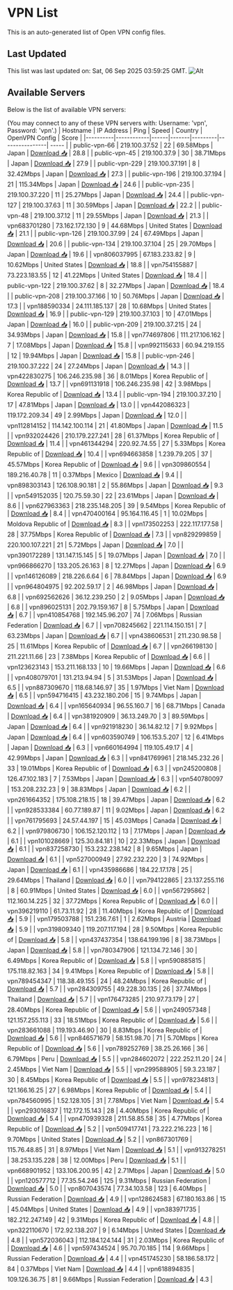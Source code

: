 # VPN List

This is an auto-generated list of Open VPN config files.

## Last Updated

This list was last updated on: Sat, 06 Sep 2025 03:59:25 GMT.
![Alt](https://repobeats.axiom.co/api/embed/186b98318ef1479477931607c1ad7d823f12451f.svg "Repobeats analytics image")

## Available Servers

Below is the list of available VPN servers:

(You may connect to any of these VPN servers with: Username: 'vpn', Password: 'vpn'.)
| Hostname | IP Address | Ping | Speed | Country | OpenVPN Config | Score |
|----------|------------|------|-------|---------|----------------| ----- |
| public-vpn-66 | 219.100.37.52 | 22 | 69.58Mbps | Japan | [Download 📥](./configs/server_0_JP.ovpn) | 28.8 |
| public-vpn-45 | 219.100.37.9 | 30 | 38.71Mbps | Japan | [Download 📥](./configs/server_1_JP.ovpn) | 27.9 |
| public-vpn-229 | 219.100.37.191 | 8 | 32.42Mbps | Japan | [Download 📥](./configs/server_2_JP.ovpn) | 27.3 |
| public-vpn-196 | 219.100.37.194 | 21 | 115.34Mbps | Japan | [Download 📥](./configs/server_3_JP.ovpn) | 24.6 |
| public-vpn-235 | 219.100.37.220 | 11 | 25.27Mbps | Japan | [Download 📥](./configs/server_4_JP.ovpn) | 24.4 |
| public-vpn-127 | 219.100.37.63 | 11 | 30.59Mbps | Japan | [Download 📥](./configs/server_5_JP.ovpn) | 22.2 |
| public-vpn-48 | 219.100.37.12 | 11 | 29.55Mbps | Japan | [Download 📥](./configs/server_6_JP.ovpn) | 21.3 |
| vpn683701280 | 73.162.172.130 | 9 | 44.68Mbps | United States | [Download 📥](./configs/server_7_US.ovpn) | 21.1 |
| public-vpn-126 | 219.100.37.99 | 24 | 67.49Mbps | Japan | [Download 📥](./configs/server_8_JP.ovpn) | 20.6 |
| public-vpn-134 | 219.100.37.104 | 25 | 29.70Mbps | Japan | [Download 📥](./configs/server_9_JP.ovpn) | 19.6 |
| vpn806037995 | 67.183.233.82 | 9 | 10.62Mbps | United States | [Download 📥](./configs/server_10_US.ovpn) | 18.8 |
| vpn754155887 | 73.223.183.55 | 12 | 41.22Mbps | United States | [Download 📥](./configs/server_11_US.ovpn) | 18.4 |
| public-vpn-122 | 219.100.37.62 | 8 | 32.27Mbps | Japan | [Download 📥](./configs/server_12_JP.ovpn) | 18.4 |
| public-vpn-208 | 219.100.37.166 | 10 | 50.76Mbps | Japan | [Download 📥](./configs/server_13_JP.ovpn) | 17.3 |
| vpn188590334 | 24.111.185.137 | 28 | 10.68Mbps | United States | [Download 📥](./configs/server_14_US.ovpn) | 16.9 |
| public-vpn-129 | 219.100.37.103 | 10 | 47.01Mbps | Japan | [Download 📥](./configs/server_15_JP.ovpn) | 16.0 |
| public-vpn-209 | 219.100.37.215 | 24 | 34.93Mbps | Japan | [Download 📥](./configs/server_16_JP.ovpn) | 15.8 |
| vpn774697806 | 111.217.106.162 | 7 | 17.08Mbps | Japan | [Download 📥](./configs/server_17_JP.ovpn) | 15.8 |
| vpn992115633 | 60.94.219.155 | 12 | 19.94Mbps | Japan | [Download 📥](./configs/server_18_JP.ovpn) | 15.8 |
| public-vpn-246 | 219.100.37.222 | 24 | 27.24Mbps | Japan | [Download 📥](./configs/server_19_JP.ovpn) | 14.3 |
| vpn422830275 | 106.246.235.98 | 36 | 8.01Mbps | Korea Republic of | [Download 📥](./configs/server_20_KR.ovpn) | 13.7 |
| vpn691131918 | 106.246.235.98 | 42 | 3.98Mbps | Korea Republic of | [Download 📥](./configs/server_21_KR.ovpn) | 13.4 |
| public-vpn-194 | 219.100.37.210 | 17 | 47.81Mbps | Japan | [Download 📥](./configs/server_22_JP.ovpn) | 13.0 |
| vpn442086323 | 119.172.209.34 | 49 | 2.99Mbps | Japan | [Download 📥](./configs/server_23_JP.ovpn) | 12.0 |
| vpn112814152 | 114.142.100.114 | 21 | 41.80Mbps | Japan | [Download 📥](./configs/server_24_JP.ovpn) | 11.5 |
| vpn932024426 | 210.179.227.241 | 28 | 61.37Mbps | Korea Republic of | [Download 📥](./configs/server_25_KR.ovpn) | 11.4 |
| vpn461344294 | 220.92.74.55 | 27 | 5.33Mbps | Korea Republic of | [Download 📥](./configs/server_26_KR.ovpn) | 10.4 |
| vpn694663858 | 1.239.79.205 | 37 | 45.57Mbps | Korea Republic of | [Download 📥](./configs/server_27_KR.ovpn) | 9.6 |
| vpn309860554 | 189.216.40.78 | 11 | 0.37Mbps | Mexico | [Download 📥](./configs/server_28_MX.ovpn) | 9.4 |
| vpn898303143 | 126.108.90.181 | 2 | 55.86Mbps | Japan | [Download 📥](./configs/server_29_JP.ovpn) | 9.3 |
| vpn549152035 | 120.75.59.30 | 22 | 23.61Mbps | Japan | [Download 📥](./configs/server_30_JP.ovpn) | 8.6 |
| vpn627963363 | 218.235.148.205 | 39 | 9.54Mbps | Korea Republic of | [Download 📥](./configs/server_31_KR.ovpn) | 8.4 |
| vpn470400164 | 95.164.116.45 | 1 | 10.02Mbps | Moldova Republic of | [Download 📥](./configs/server_32_MD.ovpn) | 8.3 |
| vpn173502253 | 222.117.177.58 | 28 | 37.75Mbps | Korea Republic of | [Download 📥](./configs/server_33_KR.ovpn) | 7.3 |
| vpn829299859 | 220.100.107.221 | 21 | 5.72Mbps | Japan | [Download 📥](./configs/server_34_JP.ovpn) | 7.0 |
| vpn390172289 | 131.147.15.145 | 5 | 19.07Mbps | Japan | [Download 📥](./configs/server_35_JP.ovpn) | 7.0 |
| vpn966866270 | 133.205.26.163 | 8 | 12.27Mbps | Japan | [Download 📥](./configs/server_36_JP.ovpn) | 6.9 |
| vpn146126089 | 218.226.6.64 | 6 | 78.84Mbps | Japan | [Download 📥](./configs/server_37_JP.ovpn) | 6.9 |
| vpn964804975 | 92.202.59.17 | 2 | 46.98Mbps | Japan | [Download 📥](./configs/server_38_JP.ovpn) | 6.8 |
| vpn692562626 | 36.12.239.250 | 2 | 9.05Mbps | Japan | [Download 📥](./configs/server_39_JP.ovpn) | 6.8 |
| vpn896025131 | 202.79.159.167 | 8 | 5.75Mbps | Japan | [Download 📥](./configs/server_40_JP.ovpn) | 6.7 |
| vpn410854768 | 192.145.96.207 | 74 | 7.06Mbps | Russian Federation | [Download 📥](./configs/server_41_RU.ovpn) | 6.7 |
| vpn708245662 | 221.114.150.151 | 7 | 63.23Mbps | Japan | [Download 📥](./configs/server_42_JP.ovpn) | 6.7 |
| vpn438606531 | 211.230.98.58 | 25 | 11.61Mbps | Korea Republic of | [Download 📥](./configs/server_43_KR.ovpn) | 6.7 |
| vpn266198130 | 211.221.11.66 | 23 | 7.38Mbps | Korea Republic of | [Download 📥](./configs/server_44_KR.ovpn) | 6.6 |
| vpn123623143 | 153.211.168.133 | 10 | 19.66Mbps | Japan | [Download 📥](./configs/server_45_JP.ovpn) | 6.6 |
| vpn408079701 | 131.213.94.94 | 5 | 31.53Mbps | Japan | [Download 📥](./configs/server_46_JP.ovpn) | 6.5 |
| vpn887309670 | 118.68.146.97 | 35 | 1.97Mbps | Viet Nam | [Download 📥](./configs/server_47_VN.ovpn) | 6.5 |
| vpn594716415 | 43.232.180.206 | 15 | 9.74Mbps | Japan | [Download 📥](./configs/server_48_JP.ovpn) | 6.4 |
| vpn165640934 | 96.55.160.7 | 16 | 68.71Mbps | Canada | [Download 📥](./configs/server_49_CA.ovpn) | 6.4 |
| vpn381920909 | 36.13.249.70 | 3 | 89.59Mbps | Japan | [Download 📥](./configs/server_50_JP.ovpn) | 6.4 |
| vpn921918230 | 36.14.82.12 | 7 | 9.92Mbps | Japan | [Download 📥](./configs/server_51_JP.ovpn) | 6.4 |
| vpn603590749 | 106.153.5.207 | 12 | 6.41Mbps | Japan | [Download 📥](./configs/server_52_JP.ovpn) | 6.3 |
| vpn660164994 | 119.105.49.17 | 4 | 42.99Mbps | Japan | [Download 📥](./configs/server_53_JP.ovpn) | 6.3 |
| vpn841769961 | 218.145.232.26 | 33 | 19.01Mbps | Korea Republic of | [Download 📥](./configs/server_54_KR.ovpn) | 6.3 |
| vpn245200808 | 126.47.102.183 | 7 | 7.53Mbps | Japan | [Download 📥](./configs/server_55_JP.ovpn) | 6.3 |
| vpn540780097 | 153.208.232.23 | 9 | 38.83Mbps | Japan | [Download 📥](./configs/server_56_JP.ovpn) | 6.2 |
| vpn261664352 | 175.108.218.15 | 18 | 39.47Mbps | Japan | [Download 📥](./configs/server_57_JP.ovpn) | 6.2 |
| vpn928533384 | 60.77.189.87 | 11 | 9.02Mbps | Japan | [Download 📥](./configs/server_58_JP.ovpn) | 6.2 |
| vpn761795693 | 24.57.44.197 | 15 | 45.03Mbps | Canada | [Download 📥](./configs/server_59_CA.ovpn) | 6.2 |
| vpn979806730 | 106.152.120.112 | 13 | 7.17Mbps | Japan | [Download 📥](./configs/server_60_JP.ovpn) | 6.1 |
| vpn101028669 | 125.30.84.181 | 10 | 22.33Mbps | Japan | [Download 📥](./configs/server_61_JP.ovpn) | 6.1 |
| vpn837258730 | 153.232.238.142 | 8 | 9.65Mbps | Japan | [Download 📥](./configs/server_62_JP.ovpn) | 6.1 |
| vpn527000949 | 27.92.232.220 | 3 | 74.92Mbps | Japan | [Download 📥](./configs/server_63_JP.ovpn) | 6.1 |
| vpn435986686 | 184.22.17.178 | 25 | 29.64Mbps | Thailand | [Download 📥](./configs/server_64_TH.ovpn) | 6.0 |
| vpn794122865 | 23.137.255.116 | 8 | 60.91Mbps | United States | [Download 📥](./configs/server_65_US.ovpn) | 6.0 |
| vpn567295862 | 112.160.14.225 | 32 | 37.72Mbps | Korea Republic of | [Download 📥](./configs/server_66_KR.ovpn) | 6.0 |
| vpn396219110 | 61.73.11.92 | 28 | 11.40Mbps | Korea Republic of | [Download 📥](./configs/server_67_KR.ovpn) | 5.9 |
| vpn179503788 | 151.236.7.61 | 1 | 2.62Mbps | Austria | [Download 📥](./configs/server_68_AT.ovpn) | 5.9 |
| vpn319809340 | 119.207.117.194 | 28 | 9.50Mbps | Korea Republic of | [Download 📥](./configs/server_69_KR.ovpn) | 5.8 |
| vpn437437354 | 138.64.199.196 | 8 | 38.73Mbps | Japan | [Download 📥](./configs/server_70_JP.ovpn) | 5.8 |
| vpn780347906 | 121.134.72.146 | 30 | 6.49Mbps | Korea Republic of | [Download 📥](./configs/server_71_KR.ovpn) | 5.8 |
| vpn590885815 | 175.118.82.163 | 34 | 9.41Mbps | Korea Republic of | [Download 📥](./configs/server_72_KR.ovpn) | 5.8 |
| vpn789454347 | 118.38.49.155 | 24 | 48.24Mbps | Korea Republic of | [Download 📥](./configs/server_73_KR.ovpn) | 5.7 |
| vpn284309755 | 49.228.30.135 | 26 | 37.74Mbps | Thailand | [Download 📥](./configs/server_74_TH.ovpn) | 5.7 |
| vpn176473285 | 210.97.73.179 | 27 | 28.40Mbps | Korea Republic of | [Download 📥](./configs/server_75_KR.ovpn) | 5.6 |
| vpn249057348 | 121.157.255.113 | 33 | 18.51Mbps | Korea Republic of | [Download 📥](./configs/server_76_KR.ovpn) | 5.6 |
| vpn283661088 | 119.193.46.90 | 30 | 8.83Mbps | Korea Republic of | [Download 📥](./configs/server_77_KR.ovpn) | 5.6 |
| vpn846571679 | 58.151.98.70 | 71 | 5.70Mbps | Korea Republic of | [Download 📥](./configs/server_78_KR.ovpn) | 5.6 |
| vpn789252769 | 38.25.26.166 | 36 | 6.79Mbps | Peru | [Download 📥](./configs/server_79_PE.ovpn) | 5.5 |
| vpn284602072 | 222.252.11.20 | 24 | 2.45Mbps | Viet Nam | [Download 📥](./configs/server_80_VN.ovpn) | 5.5 |
| vpn299588905 | 59.3.23.187 | 30 | 8.45Mbps | Korea Republic of | [Download 📥](./configs/server_81_KR.ovpn) | 5.5 |
| vpn978234813 | 121.166.16.25 | 27 | 6.98Mbps | Korea Republic of | [Download 📥](./configs/server_82_KR.ovpn) | 5.4 |
| vpn784560995 | 1.52.128.105 | 31 | 7.78Mbps | Viet Nam | [Download 📥](./configs/server_83_VN.ovpn) | 5.4 |
| vpn293016837 | 112.172.15.143 | 28 | 4.40Mbps | Korea Republic of | [Download 📥](./configs/server_84_KR.ovpn) | 5.4 |
| vpn470939328 | 211.58.85.58 | 35 | 4.77Mbps | Korea Republic of | [Download 📥](./configs/server_85_KR.ovpn) | 5.2 |
| vpn509417741 | 73.222.216.223 | 16 | 9.70Mbps | United States | [Download 📥](./configs/server_86_US.ovpn) | 5.2 |
| vpn867301769 | 115.76.48.85 | 31 | 8.97Mbps | Viet Nam | [Download 📥](./configs/server_87_VN.ovpn) | 5.1 |
| vpn913278251 | 38.253.135.228 | 38 | 12.00Mbps | Peru | [Download 📥](./configs/server_88_PE.ovpn) | 5.1 |
| vpn668901952 | 133.106.200.95 | 42 | 2.71Mbps | Japan | [Download 📥](./configs/server_89_JP.ovpn) | 5.0 |
| vpn120577712 | 77.35.54.246 | 125 | 9.31Mbps | Russian Federation | [Download 📥](./configs/server_90_RU.ovpn) | 5.0 |
| vpn807043574 | 77.34.103.58 | 123 | 6.40Mbps | Russian Federation | [Download 📥](./configs/server_91_RU.ovpn) | 4.9 |
| vpn128624583 | 67.180.163.86 | 15 | 45.04Mbps | United States | [Download 📥](./configs/server_92_US.ovpn) | 4.9 |
| vpn383971735 | 182.212.247.149 | 42 | 9.31Mbps | Korea Republic of | [Download 📥](./configs/server_93_KR.ovpn) | 4.8 |
| vpn322110670 | 172.92.138.207 | 9 | 6.14Mbps | United States | [Download 📥](./configs/server_94_US.ovpn) | 4.8 |
| vpn572036043 | 112.184.124.144 | 31 | 2.03Mbps | Korea Republic of | [Download 📥](./configs/server_95_KR.ovpn) | 4.6 |
| vpn597434524 | 95.70.70.185 | 114 | 9.66Mbps | Russian Federation | [Download 📥](./configs/server_96_RU.ovpn) | 4.4 |
| vpn451745230 | 58.186.58.172 | 84 | 0.37Mbps | Viet Nam | [Download 📥](./configs/server_97_VN.ovpn) | 4.4 |
| vpn618894835 | 109.126.36.75 | 81 | 9.66Mbps | Russian Federation | [Download 📥](./configs/server_98_RU.ovpn) | 4.3 |
